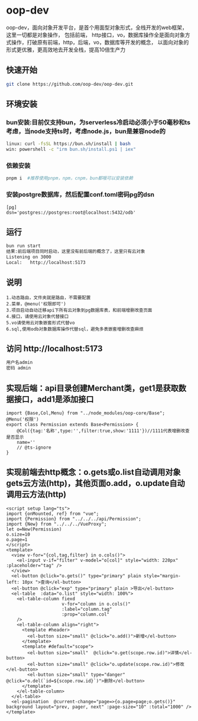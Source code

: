 # oop-dev
oop-dev，面向对象开发平台，是首个用面型对象形式，全栈开发的web框架，这里一切都是对象操作， 包括前端，
http接口，vo，数据库操作全是面向对象方式操作，打破原有前端，http，后端，vo，数据库等开发的概念，
以面向对象的形式更优雅，更高效地去开发全栈，提高10倍生产力
## 快速开始
```sh
git clone https://github.com/oop-dev/oop-dev.git
```

## 环境安装  
### bun安装:目前仅支持bun，为serverless冷启动必须小于50毫秒和ts考虑，当node支持ts时，考虑node.js，bun是兼容node的
```sh
linux: curl -fsSL https://bun.sh/install | bash
win: powershell -c "irm bun.sh/install.ps1 | iex"
```
### 依赖安装
```sh
pnpm i  #推荐使用pnpm，npm，cnpm，bun都哦可以安装依赖
```

### 安装postgre数据库，然后配置conf.toml密码pg的dsn
```
[pg]
dsn='postgres://postgres:root@localhost:5432/odb'
```

## 运行
```sh
bun run start
结果:前后端项目同时启动，这里没有前后端的概念了，这里只有云对象
Listening on 3000
Local:   http://localhost:5173
```
## 说明
```
1.动态路由，文件夹就是路由，不需要配置
2.菜单，@menu('权限即可')
3.项目启动自动迁移api下所有云对象到pg数据库表，和前端增删改查页面
4.接口，请使用云对象代替接口
5.vo请使用云对象嵌套形式代替vo
6.sql,使用odb对象数据库操作代替sql，避免多表嵌套增删改查麻烦
```
## 访问 http://localhost:5173
```sh
用户名admin
密码 admin
```
## 实现后端：api目录创建Merchant类，get1是获取数据接口，add1是添加接口
```
import {Base,Col,Menu} from "../node_modules/oop-core/Base";
@Menu('权限')
export class Permission extends Base<Permission> {
    @Col({tag:'名称',type:'',filter:true,show:'1111'})//1111代表增删改查是否显示
    name=''
    // @ts-ignore
}
``` 
## 实现前端去http概念：o.gets或o.list自动调用对象gets云方法(http)，其他页面o.add，o.update自动调用云方法(http)
```
<script setup lang="ts">
import {onMounted, ref} from "vue";
import {Permission} from "../../../api/Permission";
import {New} from "../../../VueProxy";
let o=New(Permission)
o.size=10
o.page=1
</script>
<template>
  <view v-for="{col,tag,filter} in o.cols()">
    <el-input v-if="filter" v-model="o[col]" style="width: 220px" :placeholder="tag" />
  </view>
  <el-button @click="o.gets()" type="primary" plain style="margin-left: 10px ">查询</el-button>
  <el-button @click="exp" type="primary" plain >导出</el-button>
  <el-table  :data="o.list" style="width: 100%">
    <el-table-column fiexd
                     v-for="column in o.cols()"
                     :label="column.tag"
                     :prop="column.col"
    />
    <el-table-column align="right">
      <template #header>
        <el-button size="small" @click="o.add()">新增</el-button>
      </template>
      <template #default="scope">
        <el-button size="small"  @click="o.get(scope.row.id)">详情</el-button>
        <el-button size="small" @click="o.update(scope.row.id)">修改</el-button>
        <el-button size="small" type="danger" @click="o.del(`id=${scope.row.id}`)">删除</el-button>
      </template>
    </el-table-column>    
  </el-table>
  <el-pagination  @current-change="page=>{o.page=page;o.gets()}" background layout="prev, pager, next" :page-size="10" :total="1000" />
</template>
```
